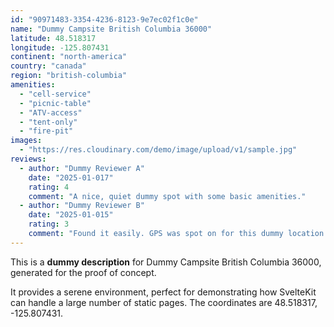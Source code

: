```yaml
---
id: "90971483-3354-4236-8123-9e7ec02f1c0e"
name: "Dummy Campsite British Columbia 36000"
latitude: 48.518317
longitude: -125.807431
continent: "north-america"
country: "canada"
region: "british-columbia"
amenities:
  - "cell-service"
  - "picnic-table"
  - "ATV-access"
  - "tent-only"
  - "fire-pit"
images:
  - "https://res.cloudinary.com/demo/image/upload/v1/sample.jpg"
reviews:
  - author: "Dummy Reviewer A"
    date: "2025-01-017"
    rating: 4
    comment: "A nice, quiet dummy spot with some basic amenities."
  - author: "Dummy Reviewer B"
    date: "2025-01-015"
    rating: 3
    comment: "Found it easily. GPS was spot on for this dummy location."
---
```


This is a **dummy description** for Dummy Campsite British Columbia 36000, generated for the proof of concept.

It provides a serene environment, perfect for demonstrating how SvelteKit can handle a large number of static pages. The coordinates are 48.518317, -125.807431.
